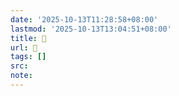 ```yaml
---
date: '2025-10-13T11:28:58+08:00'
lastmod: '2025-10-13T13:04:51+08:00'
title: 󰟥
url: 󰟥
tags: []
src:
note:
---
```


